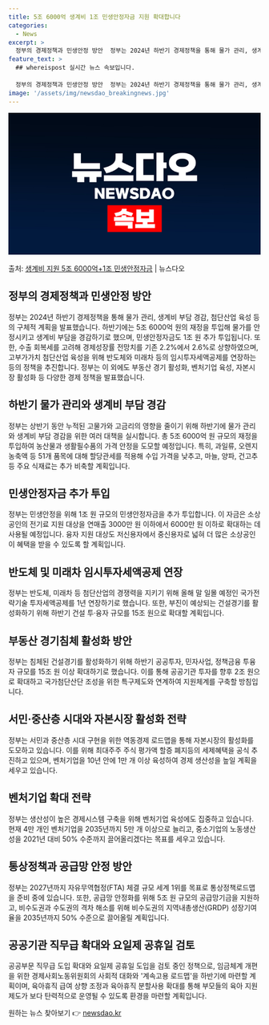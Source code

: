 ```yaml
---
title: 5조 6000억 생계비 1조 민생안정자금 지원 확대합니다
categories:
  - News
excerpt: >
  정부의 경제정책과 민생안정 방안  정부는 2024년 하반기 경제정책을 통해 물가 관리, 생계비 부담 경감, …
feature_text: >
  ## whereispost 실시간 뉴스 속보입니다.

  정부의 경제정책과 민생안정 방안  정부는 2024년 하반기 경제정책을 통해 물가 관리, 생계비 부담 경감, …
image: '/assets/img/newsdao_breakingnews.jpg'
---
```


![뉴스다오 속보](/assets/img/newsdao_breakingnews.jpg)

<p>출처: <a href="https://newsdao.kr/4575" rel="dofollow">생계비 지원 5조 6000억+1조 민생안정자금</a> | 뉴스다오</p>

<h2 data-ke-size="size26">정부의 경제정책과 민생안정 방안</h2>
<p data-ke-size="size16">정부는 2024년 하반기 경제정책을 통해 물가 관리, 생계비 부담 경감, 첨단산업 육성 등의 구체적 계획을 발표했습니다. 하반기에는 5조 6000억 원의 재정을 투입해 물가를 안정시키고 생계비 부담을 경감하기로 했으며, 민생안정자금도 1조 원 추가 투입됩니다. 또한, 수출 회복세를 고려해 경제성장률 전망치를 기존 2.2%에서 2.6%로 상향하였으며, 고부가가치 첨단산업 육성을 위해 반도체와 미래차 등의 임시투자세액공제를 연장하는 등의 정책을 추진합니다. 정부는 이 외에도 부동산 경기 활성화, 벤처기업 육성, 자본시장 활성화 등 다양한 경제 정책을 발표했습니다.</p>

<h2 data-ke-size="size26">하반기 물가 관리와 생계비 부담 경감</h2>
<p data-ke-size="size16">정부는 상반기 동안 누적된 고물가와 고금리의 영향을 줄이기 위해 하반기에 물가 관리와 생계비 부담 경감을 위한 여러 대책을 실시합니다. 총 5조 6000억 원 규모의 재정을 투입하여 농산물과 생활필수품의 가격 안정을 도모할 예정입니다. 특히, 과일류, 오렌지농축액 등 51개 품목에 대해 할당관세를 적용해 수입 가격을 낮추고, 마늘, 양파, 건고추 등 주요 식재료는 추가 비축할 계획입니다.</p>

<h2 data-ke-size="size26">민생안정자금 추가 투입</h2>
<p data-ke-size="size16">정부는 민생안정을 위해 1조 원 규모의 민생안정자금을 추가 투입합니다. 이 자금은 소상공인의 전기료 지원 대상을 연매출 3000만 원 이하에서 6000만 원 이하로 확대하는 데 사용될 예정입니다. 융자 지원 대상도 저신용자에서 중신용자로 넓혀 더 많은 소상공인이 혜택을 받을 수 있도록 할 계획입니다.</p>

<h2 data-ke-size="size26">반도체 및 미래차 임시투자세액공제 연장</h2>
<p data-ke-size="size16">정부는 반도체, 미래차 등 첨단산업의 경쟁력을 지키기 위해 올해 말 일몰 예정인 국가전략기술 투자세액공제를 1년 연장하기로 했습니다. 또한, 부진이 예상되는 건설경기를 활성화하기 위해 하반기 건설 투·융자 규모를 15조 원으로 확대할 계획입니다.</p>

<h2 data-ke-size="size26">부동산 경기침체 활성화 방안</h2>
<p data-ke-size="size16">정부는 침체된 건설경기를 활성화하기 위해 하반기 공공투자, 민자사업, 정책금융 투융자 규모를 15조 원 이상 확대하기로 했습니다. 이를 통해 공공기관 투자를 향후 2조 원으로 확대하고 국가첨단산단 조성을 위한 특구제도와 연계하여 지원체계를 구축할 방침입니다.</p>

<h2 data-ke-size="size26">서민·중산층 시대와 자본시장 활성화 전략</h2>
<p data-ke-size="size16">정부는 서민과 중산층 시대 구현을 위한 역동경제 로드맵을 통해 자본시장의 활성화를 도모하고 있습니다. 이를 위해 최대주주 주식 평가액 할증 폐지등의 세제혜택을 공식 추진하고 있으며, 벤처기업을 10년 안에 1만 개 이상 육성하여 경제 생산성을 높일 계획을 세우고 있습니다.</p>

<h2 data-ke-size="size26">벤처기업 확대 전략</h2>
<p data-ke-size="size16">정부는 생산성이 높은 경제시스템 구축을 위해 벤처기업 육성에도 집중하고 있습니다. 현재 4만 개인 벤처기업을 2035년까지 5만 개 이상으로 늘리고, 중소기업의 노동생산성을 2021년 대비 50% 수준까지 끌어올리겠다는 목표를 세우고 있습니다.</p>

<h2 data-ke-size="size26">통상정책과 공급망 안정 방안</h2>
<p data-ke-size="size16">정부는 2027년까지 자유무역협정(FTA) 체결 규모 세계 1위를 목표로 통상정책로드맵을 준비 중에 있습니다. 또한, 공급망 안정화를 위해 5조 원 규모의 공급망기금을 지원하고, 비수도권과 수도권의 격차 해소를 위해 비수도권의 지역내총생산(GRDP) 성장기여율을 2035년까지 50% 수준으로 끌어올릴 계획입니다.</p>

<h2 data-ke-size="size26">공공기관 직무급 확대와 요일제 공휴일 검토</h2>
<p data-ke-size="size16">공공부문 직무급 도입 확대와 요일제 공휴일 도입을 검토 중인 정책으로, 임금체계 개편을 위한 경제사회노동위원회의 사회적 대화와 '계속고용 로드맵'을 하반기에 마련할 계획이며, 육아휴직 급여 상향 조정과 육아휴직 분할사용 확대를 통해 부모들의 육아 지원 제도가 보다 탄력적으로 운영될 수 있도록 환경을 마련할 계획입니다.</p> 

원하는 뉴스 찾아보기 👉 <a href="https://newsdao.kr" rel="dofollow">newsdao.kr</a>


